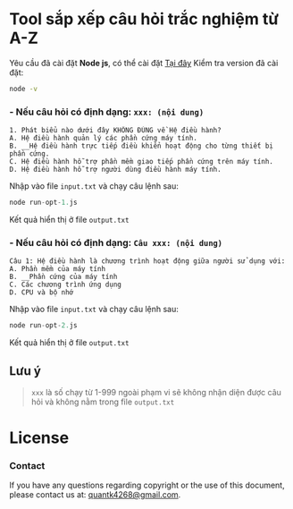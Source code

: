 # Tool sắp xếp câu hỏi trắc nghiệm từ A-Z

Yêu cầu đã cài đặt **Node js**, có thể cài đặt [Tại đây](https://nodejs.org/en/downloadpackage-manager)
Kiểm tra version đã cài đặt:
```bash
node -v
```

### - Nếu câu hỏi có định dạng: `xxx: (nội dung)`
```
1. Phát biểu nào dưới đây KHÔNG ĐÚNG về Hệ điều hành?
A. Hệ điều hành quản lý các phần cứng máy tính.
B. __Hệ điều hành trực tiếp điều khiển hoạt động cho từng thiết bị phần cứng.
C. Hệ điều hành hỗ trợ phần mềm giao tiếp phần cứng trên máy tính.
D. Hệ điều hành hỗ trợ người dùng điều hành máy tính.
```
Nhập vào file `input.txt` và chạy câu lệnh sau:
```javascript
node run-opt-1.js
```
Kết quả hiển thị ở file `output.txt`

### - Nếu câu hỏi có định dạng: `Câu xxx: (nội dung) `
```
Câu 1: Hệ điều hành là chương trình hoạt động giữa người sử dụng với:
A. Phần mềm của máy tính
B. __Phần cứng của máy tính
C. Các chương trình ứng dụng
D. CPU và bộ nhớ
```
Nhập vào file `input.txt` và chạy câu lệnh sau:
```javascript
node run-opt-2.js
```
Kết quả hiển thị ở file `output.txt`

## Lưu ý
> `xxx` là số chạy từ 1-999 ngoài phạm vi sẽ không nhận diện được câu hỏi và không nằm trong file `output.txt`

# License

### Contact

If you have any questions regarding copyright or the use of this document, please contact us at: quantk4268@gmail.com.


